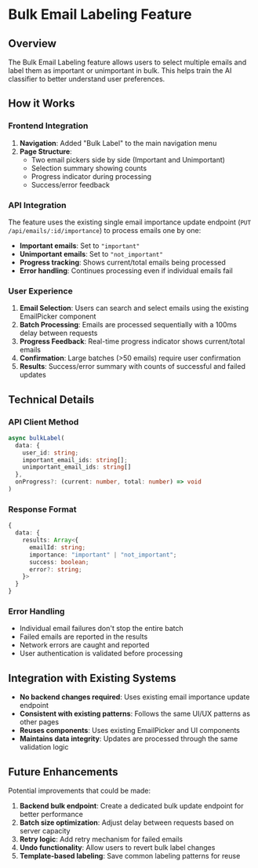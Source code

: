 # Bulk Email Labeling Feature

## Overview

The Bulk Email Labeling feature allows users to select multiple emails and label them as important or unimportant in bulk. This helps train the AI classifier to better understand user preferences.

## How it Works

### Frontend Integration

1. **Navigation**: Added "Bulk Label" to the main navigation menu
2. **Page Structure**: 
   - Two email pickers side by side (Important and Unimportant)
   - Selection summary showing counts
   - Progress indicator during processing
   - Success/error feedback

### API Integration

The feature uses the existing single email importance update endpoint (`PUT /api/emails/:id/importance`) to process emails one by one:

- **Important emails**: Set to `"important"`
- **Unimportant emails**: Set to `"not_important"`
- **Progress tracking**: Shows current/total emails being processed
- **Error handling**: Continues processing even if individual emails fail

### User Experience

1. **Email Selection**: Users can search and select emails using the existing EmailPicker component
2. **Batch Processing**: Emails are processed sequentially with a 100ms delay between requests
3. **Progress Feedback**: Real-time progress indicator shows current/total emails
4. **Confirmation**: Large batches (>50 emails) require user confirmation
5. **Results**: Success/error summary with counts of successful and failed updates

## Technical Details

### API Client Method

```typescript
async bulkLabel(
  data: { 
    user_id: string; 
    important_email_ids: string[]; 
    unimportant_email_ids: string[] 
  }, 
  onProgress?: (current: number, total: number) => void
)
```

### Response Format

```typescript
{
  data: {
    results: Array<{
      emailId: string;
      importance: "important" | "not_important";
      success: boolean;
      error?: string;
    }>
  }
}
```

### Error Handling

- Individual email failures don't stop the entire batch
- Failed emails are reported in the results
- Network errors are caught and reported
- User authentication is validated before processing

## Integration with Existing Systems

- **No backend changes required**: Uses existing email importance update endpoint
- **Consistent with existing patterns**: Follows the same UI/UX patterns as other pages
- **Reuses components**: Uses existing EmailPicker and UI components
- **Maintains data integrity**: Updates are processed through the same validation logic

## Future Enhancements

Potential improvements that could be made:

1. **Backend bulk endpoint**: Create a dedicated bulk update endpoint for better performance
2. **Batch size optimization**: Adjust delay between requests based on server capacity
3. **Retry logic**: Add retry mechanism for failed emails
4. **Undo functionality**: Allow users to revert bulk label changes
5. **Template-based labeling**: Save common labeling patterns for reuse
